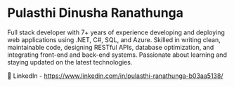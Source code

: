 # Pulasthi Dinusha Ranathunga

Full stack developer with 7+ years of experience developing and deploying web applications using .NET, C#, SQL, and Azure. Skilled in writing clean, maintainable code, designing RESTful APIs, database optimization, and integrating front-end and back-end systems. Passionate about learning and staying updated on the latest technologies.

🎯 LinkedIn - https://www.linkedin.com/in/pulasthi-ranathunga-b03aa5138/
